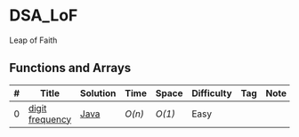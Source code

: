 # DSA_LoF
Leap of Faith

## Functions and Arrays
|  #  | Title           |  Solution       |  Time           | Space           | Difficulty    | Tag          | Note| 
|-----|---------------- | --------------- | --------------- | --------------- | ------------- |--------------|-----|
0 | [digit frequency](./digitFrequency.txt) | [Java](./digitFrequency.java)    | _O(n)_       |  _O(1)_        | Easy         |||
